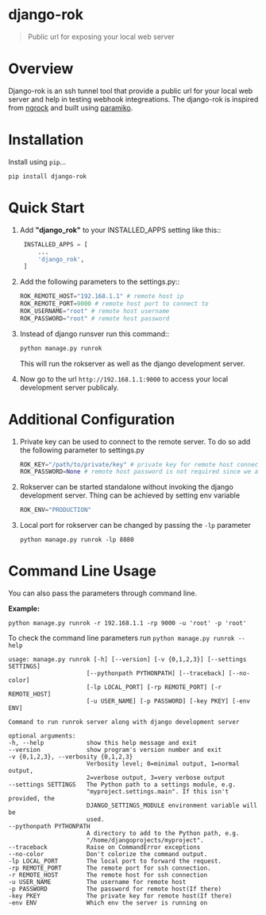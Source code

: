 # django-rok
> Public url for exposing your local web server

# Overview
Django-rok is an ssh tunnel tool that provide a public url for your local web server and help in testing webhook integreations.
The django-rok is inspired from <a href="https://ngrok.com/" traget="_blank">ngrock</a> and built using <a href="http://www.paramiko.org/" targat="_blank">paramiko</a>. 

# Installation

Install using `pip`...

    pip install django-rok
    

# Quick Start
1. Add <b>"django_rok"</b> to your INSTALLED_APPS setting like this::
   ```python
    INSTALLED_APPS = [
        ...
        'django_rok',
    ]
    ```
2. Add the following parameters to the settings.py::
    ```python
    ROK_REMOTE_HOST="192.168.1.1" # remote host ip
    ROK_REMOTE_PORT=9000 # remote host port to connect to
    ROK_USERNAME="root" # remote host username
    ROK_PASSWORD="root" # remote host password
    ```

3. Instead of django runsver run this command::
    ```python
    python manage.py runrok
    ```    
    This will run the rokserver as well as the django development server.


4. Now go to the url ```http://192.168.1.1:9000``` to access your local development server publicaly.


# Additional Configuration
1. Private key can be used to connect to the remote server. To do so add the following parameter to settings.py
     ```python
    ROK_KEY="/path/to/private/key" # private key for remote host connection
    ROK_PASSWORD=None # remote host password is not required since we are using private key
    ```
    
 2. Rokserver can be started standalone without invoking the django development server. Thing can be achieved by setting env variable
     ```python
    ROK_ENV="PRODUCTION"
    ```
3. Local port for rokserver can be changed by passing the ```-lp``` parameter
    ```
    python manage.py runrok -lp 8080
    ```
    
# Command Line Usage
  You can also pass the parameters through command line. 
  
  <b>Example:</b>
  ```
  python manage.py runrok -r 192.168.1.1 -rp 9000 -u 'root' -p 'root'
  ```
  
  To check the command line parameters run ```python manage.py runrok --help```
  
  ```
  usage: manage.py runrok [-h] [--version] [-v {0,1,2,3}] [--settings SETTINGS]
                        [--pythonpath PYTHONPATH] [--traceback] [--no-color]
                        [-lp LOCAL_PORT] [-rp REMOTE_PORT] [-r REMOTE_HOST]
                        [-u USER_NAME] [-p PASSWORD] [-key PKEY] [-env ENV]

Command to run runrok server along with django development server

optional arguments:
  -h, --help            show this help message and exit
  --version             show program's version number and exit
  -v {0,1,2,3}, --verbosity {0,1,2,3}
                        Verbosity level; 0=minimal output, 1=normal output,
                        2=verbose output, 3=very verbose output
  --settings SETTINGS   The Python path to a settings module, e.g.
                        "myproject.settings.main". If this isn't provided, the
                        DJANGO_SETTINGS_MODULE environment variable will be
                        used.
  --pythonpath PYTHONPATH
                        A directory to add to the Python path, e.g.
                        "/home/djangoprojects/myproject".
  --traceback           Raise on CommandError exceptions
  --no-color            Don't colorize the command output.
  -lp LOCAL_PORT        The local port to forward the request.
  -rp REMOTE_PORT       The remote port for ssh connection.
  -r REMOTE_HOST        The remote host for ssh connection
  -u USER_NAME          The username for remote host
  -p PASSWORD           The password for remote host(If there)
  -key PKEY             The private key for remote host(If there)
  -env ENV              Which env the server is running on
```
 
